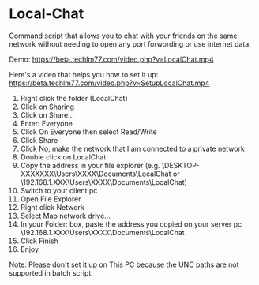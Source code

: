 # Local-Chat
Command script that allows you to chat with your friends on the same network without needing to open any port forwording or use internet data.

Demo: https://beta.techlm77.com/video.php?v=LocalChat.mp4

Here's a video that helps you how to set it up: https://beta.techlm77.com/video.php?v=SetupLocalChat.mp4

1. Right click the folder (LocalChat)
2. Click on Sharing
3. Click on Share...
4. Enter: Everyone
5. Click On Everyone then select Read/Write
6. Click Share
7. Click No, make the network that I am connected to a private network
8. Double click on LocalChat
9. Copy the address in your file explorer (e.g. \\DESKTOP-XXXXXXX\Users\XXXX\Documents\LocalChat or \\192.168.1.XXX\Users\XXXX\Documents\LocalChat)
10. Switch to your client pc
11. Open File Explorer
12. Right click Network
13. Select Map network drive...
14. In your Folder: box, paste the address you copied on your server pc \\192.168.1.XXX\Users\XXXX\Documents\LocalChat
15. Click Finish
16. Enjoy

Note: Please don't set it up on This PC because the UNC paths are not supported in batch script.
